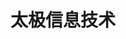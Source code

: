 ---
title: 太极信息技术
tag: [works]
type: intro
version: 2
toc: true
description: 太极信息技术
permalink: /works/tjxx/
redirect_from: /works/
---